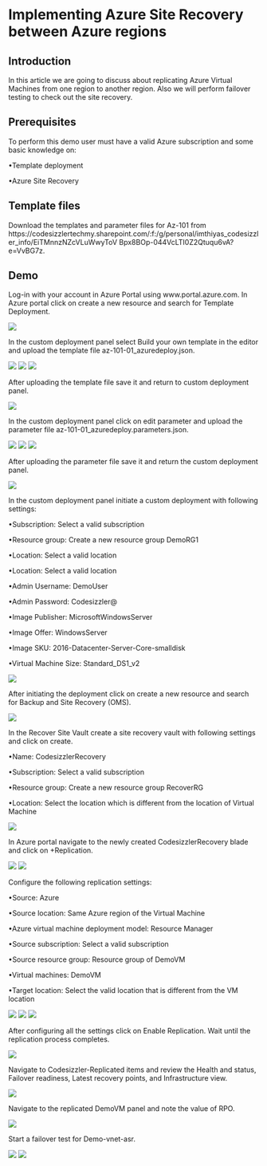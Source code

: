 <h1>Implementing Azure Site Recovery between Azure regions</h1>
<h2>Introduction</h2>
<p>In this article we are going to discuss about replicating Azure Virtual Machines from one region to another region. Also we will perform failover testing to check out the site recovery.</p>

<h2>Prerequisites</h2>
<p>To perform this demo user must have a valid Azure subscription and some basic knowledge on:</p>
	<p>•Template deployment</p>
	<p>•Azure Site Recovery</p>

<h2>Template files</h2>
<p>Download the templates and parameter files for Az-101 from https://codesizzlertechmy.sharepoint.com/:f:/g/personal/imthiyas_codesizzler_info/EiTMnnzNZcVLuWwyToV Bpx8BOp-044VcLTI0Z2Qtuqu6vA?e=VvBG7z.</p>

<h2>Demo</h2>
<p>Log-in with your account in Azure Portal using www.portal.azure.com. In Azure portal click on create a new resource and search for Template Deployment.</p>
<img src="https://codesizzlergit.blob.core.windows.net/az103-2-004/01.jpg"/>
<p>In the custom deployment panel select Build your own template in the editor and upload the template file az-101-01_azuredeploy.json.</p>
<img src="https://codesizzlergit.blob.core.windows.net/az103-2-004/02.JPG"/>
<img src="https://codesizzlergit.blob.core.windows.net/az103-2-004/03.JPG"/>
<img src="https://codesizzlergit.blob.core.windows.net/az103-2-004/04.jpg"/>
<p>After uploading the template file save it and return to custom deployment panel.</p>
<img src="https://codesizzlergit.blob.core.windows.net/az103-2-004/05.jpg"/>
<p>In the custom deployment panel click on edit parameter and upload the parameter file az-101-01_azuredeploy.parameters.json.</p>
<img src="https://codesizzlergit.blob.core.windows.net/az103-2-004/06.JPG"/>
<img src="https://codesizzlergit.blob.core.windows.net/az103-2-004/07.JPG"/>
<img src="https://codesizzlergit.blob.core.windows.net/az103-2-004/08.jpg"/>
<p>After uploading the parameter file save it and return the custom deployment panel.</p>
<img src="https://codesizzlergit.blob.core.windows.net/az103-2-004/09.jpg"/>
<p>In the custom deployment panel initiate a custom deployment with following settings:</p>
	<p>•Subscription: Select a valid subscription</p>
	<p>•Resource group: Create a new resource group DemoRG1</p>
	<p>•Location: Select a valid location</p>
	<p>•Location: Select a valid location</p>
	<p>•Admin Username: DemoUser</p>
	<p>•Admin Password: Codesizzler@</p>
	<p>•Image Publisher: MicrosoftWindowsServer</p>
	<p>•Image Offer: WindowsServer</p>
	<p>•Image SKU: 2016-Datacenter-Server-Core-smalldisk</p>
	<p>•Virtual Machine Size: Standard_DS1_v2</p>
<img src="https://codesizzlergit.blob.core.windows.net/az103-2-004/10.jpg"/>
<p>After initiating the deployment click on create a new resource and search for Backup and Site Recovery (OMS).</p>
<img src="https://codesizzlergit.blob.core.windows.net/az103-2-004/11.jpg"/>
<p>In the Recover Site Vault create a site recovery vault with following settings and click on create.</p>
	<p>•Name: CodesizzlerRecovery</p>
	<p>•Subscription: Select a valid subscription</p>
	<p>•Resource group: Create a new resource group RecoverRG</p>
	<p>•Location: Select the location which is different from the location of Virtual Machine</p>
<img src="https://codesizzlergit.blob.core.windows.net/az103-2-004/12.jpg"/>
<p>In Azure portal navigate to the newly created CodesizzlerRecovery blade and click on +Replication.</p>
<img src="https://codesizzlergit.blob.core.windows.net/az103-2-004/13.jpg"/>
<img src="https://codesizzlergit.blob.core.windows.net/az103-2-004/14.jpg"/>
<p>Configure the following replication settings:</p>
	<p>•Source: Azure</p>
	<p>•Source location: Same Azure region of the Virtual Machine</p>
	<p>•Azure virtual machine deployment model: Resource Manager</p>
	<p>•Source subscription: Select a valid subscription</p>
	<p>•Source resource group: Resource group of DemoVM</p>
	<p>•Virtual machines: DemoVM</p>
	<p>•Target location: Select the valid location that is different from the VM location</p>
<img src="https://codesizzlergit.blob.core.windows.net/az103-2-004/15.jpg"/>
<img src="https://codesizzlergit.blob.core.windows.net/az103-2-004/16.JPG"/>
<img src="https://codesizzlergit.blob.core.windows.net/az103-2-004/17.JPG"/>
<p>After configuring all the settings click on Enable Replication. Wait until the replication process completes.</p>
<img src="https://codesizzlergit.blob.core.windows.net/az103-2-004/18.jpg"/>
<p>Navigate to Codesizzler-Replicated items and review the Health and status, Failover readiness, Latest recovery points, and Infrastructure view.</p>
<img src="https://codesizzlergit.blob.core.windows.net/az103-2-004/19.jpg"/>
<p>Navigate to the replicated DemoVM panel and note the value of RPO.</p>
<img src="https://codesizzlergit.blob.core.windows.net/az103-2-004/20.jpg"/>
<p>Start a failover test for Demo-vnet-asr.</p>
<img src="https://codesizzlergit.blob.core.windows.net/az103-2-004/21.jpg"/>
<img src="https://codesizzlergit.blob.core.windows.net/az103-2-004/22.jpg"/>
